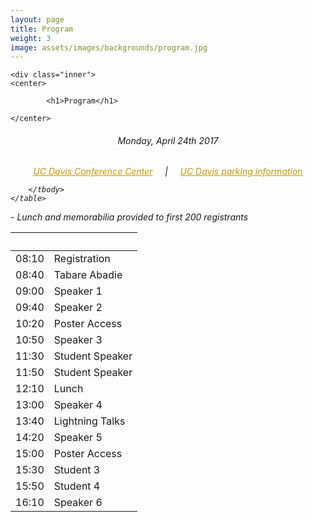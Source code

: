 ```yaml
---
layout: page
title: Program
weight: 3
image: assets/images/backgrounds/program.jpg
---
```


<!-- Main -->
<div id="main" class="alt">

<!-- One -->

	<div class="inner">
	<center>
	
			<h1>Program</h1>
	
	</center>

<!-- Content -->
<!-- Table -->
<center><h6> Monday, April 24th 2017 </h6></center>

<h6>
<center>
<a style="color:#c99700;" href="https://cru.ucdavis.edu/content/339-location-amp-contact.htm">UC Davis Conference Center</a>
&nbsp;&nbsp;&nbsp; | &nbsp;&nbsp;&nbsp;
<a style="color:#c99700;" href="http://taps.ucdavis.edu/parking/information/maps">UC Davis parking information</a>
</center>

<div class="table-wrapper">
	<table>
		<thead>
			<tr>
				<th>&nbsp;</th>
				<th>&nbsp;</th>
			</tr>
		</thead>
		<tbody>

<tr>
<td>08:10</td>
<td>Registration</td>
</tr>

<tr>
<td>08:40</td>
<td>Tabare Abadie</td>
</tr>

<tr>
<td>09:00</td>
<td> Speaker 1</td>
</tr>

<tr>
<td>09:40</td>
<td>Speaker 2</td>
</tr>

<tr>
<td>10:20</td>
<td>Poster Access</td>
</tr>

<tr>
<td>10:50</td>
<td>Speaker 3</td>
</tr>

<tr>
<td>11:30</td>
<td>Student Speaker</td>
</tr>

<tr>
<td>11:50</td>
<td>Student Speaker</td>
</tr>

<tr>
<td>12:10</td>
<td>Lunch</td>
</tr>

<tr>
<td>13:00</td>
<td>Speaker 4</td>
</tr>

<tr>
<td>13:40</td>
<td>Lightning Talks</td>
</tr>

<tr>
<td>14:20</td>
<td>Speaker 5</td>
</tr>

<tr>
<td>15:00</td>
<td>Poster Access</td>
</tr>

<tr>
<td>15:30</td>
<td>Student 3</td>
</tr>

<tr>
<td>15:50</td>
<td>Student 4</td>
</tr>

<tr>
<td>16:10</td>
<td>Speaker 6</td>
</tr>

		</tbody>
	</table>
</div>


<p style="text-align: left;"><i> - Lunch and memorabilia provided to first 200 registrants</i></p>
</h6>

</div>
</div>
